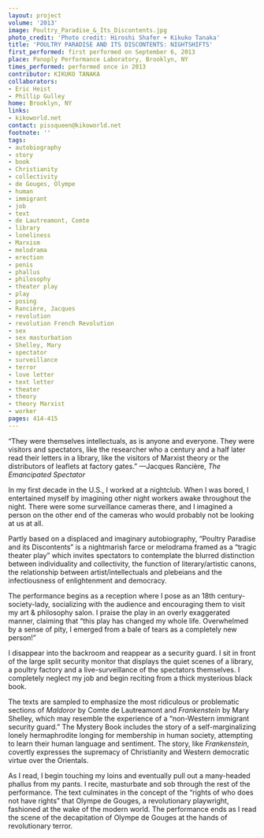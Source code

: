 ```yaml
---
layout: project
volume: '2013'
image: Poultry_Paradise_&_Its_Discontents.jpg
photo_credit: 'Photo credit: Hiroshi Shafer + Kikuko Tanaka'
title: 'POULTRY PARADISE AND ITS DISCONTENTS: NIGHTSHIFTS'
first_performed: first performed on September 6, 2013
place: Panoply Performance Laboratory, Brooklyn, NY
times_performed: performed once in 2013
contributor: KIKUKO TANAKA
collaborators:
- Eric Heist
- Phillip Gulley
home: Brooklyn, NY
links:
- kikoworld.net
contact: pissqueen@kikoworld.net
footnote: ''
tags:
- autobiography
- story
- book
- Christianity
- collectivity
- de Gouges, Olympe
- human
- immigrant
- job
- text
- de Lautreamont, Comte
- library
- loneliness
- Marxism
- melodrama
- erection
- penis
- phallus
- philosophy
- theater play
- play
- posing
- Rancière, Jacques
- revolution
- revolution French Revolution
- sex
- sex masturbation
- Shelley, Mary
- spectator
- surveillance
- terror
- love letter
- text letter
- theater
- theory
- theory Marxist
- worker
pages: 414-415
---
```


“They were themselves intellectuals, as is anyone and everyone. They were visitors and spectators, like the researcher who a century and a half later read their letters in a library, like the visitors of Marxist theory or the distributors of leaflets at factory gates.” —Jacques Rancière, _The Emancipated Spectator_

In my first decade in the U.S., I worked at a nightclub. When I was bored, I entertained myself by imagining other night workers awake throughout the night. There were some surveillance cameras there, and I imagined a person on the other end of the cameras who would probably not be looking at us at all.

Partly based on a displaced and imaginary autobiography, “Poultry Paradise and its Discontents” is a nightmarish farce or melodrama framed as a “tragic theater play” which invites spectators to contemplate the blurred distinction between individuality and collectivity, the function of literary/artistic canons, the relationship between artist/intellectuals and plebeians and the infectiousness of enlightenment and democracy.

The performance begins as a reception where I pose as an 18th century-society-lady, socializing with the audience and encouraging them to visit my art & philosophy salon. I praise the play in an overly exaggerated manner, claiming that “this play has changed my whole life. Overwhelmed by a sense of pity, I emerged from a bale of tears as a completely new person!”

I disappear into the backroom and reappear as a security guard. I sit in front of the large split security monitor that displays the quiet scenes of a library, a poultry factory and a live-surveillance of the spectators themselves. I completely neglect my job and begin reciting from a thick mysterious black book.

The texts are sampled to emphasize the most ridiculous or problematic sections of _Maldoror_ by Comte de Lautreamont and _Frankenstein_ by Mary Shelley, which may resemble the experience of a “non-Western immigrant security guard.” The Mystery Book includes the story of a self-marginalizing lonely hermaphrodite longing for membership in human society, attempting to learn their human language and sentiment. The story, like _Frankenstein_, covertly expresses the supremacy of Christianity and Western democratic virtue over the Orientals.

As I read, I begin touching my loins and eventually pull out a many-headed phallus from my pants. I recite, masturbate and sob through the rest of the performance. The text culminates in the concept of the “rights of who does not have rights” that Olympe de Gouges, a revolutionary playwright, fashioned at the wake of the modern world. The performance ends as I read the scene of the decapitation of Olympe de Gouges at the hands of revolutionary terror.
